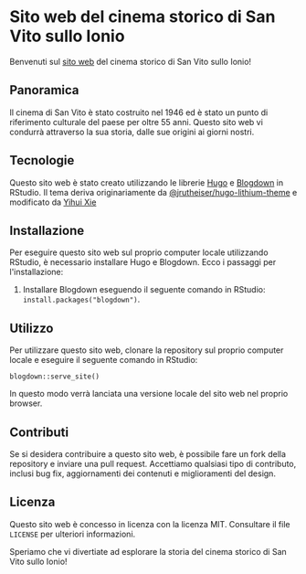 # Sito web del cinema storico di San Vito sullo Ionio

Benvenuti sul [sito web](https://cinemateatrosestito.com/) del cinema storico di San Vito sullo Ionio!

## Panoramica

Il cinema di San Vito è stato costruito nel 1946 ed è stato un punto di riferimento culturale del paese per oltre 55 anni. Questo sito web vi condurrà attraverso la sua storia, dalle sue origini ai giorni nostri.

## Tecnologie

Questo sito web è stato creato utilizzando le librerie [Hugo](https://gohugo.io/) e [Blogdown](https://github.com/rstudio/blogdown) in RStudio. Il tema deriva originariamente da [@jrutheiser/hugo-lithium-theme](https://github.com/jrutheiser/hugo-lithium-theme) e modificato da [Yihui Xie](https://github.com/yihui/hugo-lithium)

## Installazione

Per eseguire questo sito web sul proprio computer locale utilizzando RStudio, è necessario installare Hugo e Blogdown. Ecco i passaggi per l'installazione:

1. Installare Blogdown eseguendo il seguente comando in RStudio: `install.packages("blogdown")`.

## Utilizzo

Per utilizzare questo sito web, clonare la repository sul proprio computer locale e eseguire il seguente comando in RStudio:

`blogdown::serve_site()`

In questo modo verrà lanciata una versione locale del sito web nel proprio browser.

## Contributi

Se si desidera contribuire a questo sito web, è possibile fare un fork della repository e inviare una pull request. Accettiamo qualsiasi tipo di contributo, inclusi bug fix, aggiornamenti dei contenuti e miglioramenti del design.

## Licenza

Questo sito web è concesso in licenza con la licenza MIT. Consultare il file `LICENSE` per ulteriori informazioni.

Speriamo che vi divertiate ad esplorare la storia del cinema storico di San Vito sullo Ionio!
